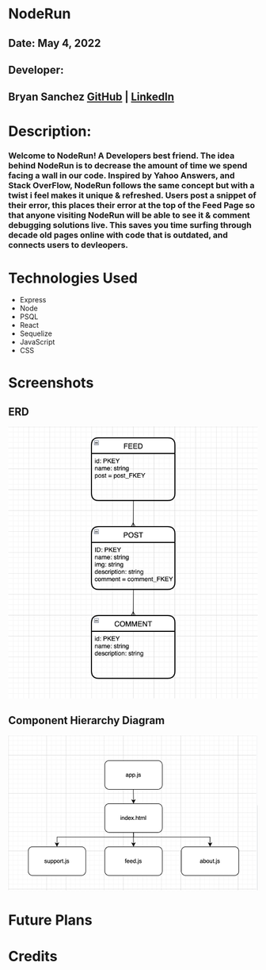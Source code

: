 # NodeRun

## Date: May 4, 2022

## Developer:

## Bryan Sanchez [GitHub](https://github.com/Bryvn1xx) | [LinkedIn](https://www.linkedin.com/in/bryvn1xx/)

# Description:

### Welcome to NodeRun! A Developers best friend. The idea behind NodeRun is to decrease the amount of time we spend facing a wall in our code. Inspired by Yahoo Answers, and Stack OverFlow, NodeRun follows the same concept but with a twist i feel makes it unique & refreshed. Users post a snippet of their error, this places their error at the top of the Feed Page so that anyone visiting NodeRun will be able to see it & comment debugging solutions live. This saves you time surfing through decade old pages online with code that is outdated, and connects users to devleopers.

# Technologies Used

- Express
- Node
- PSQL
- React
- Sequelize
- JavaScript
- CSS

# Screenshots

## ERD

![image](/assets/U4%20PROJ%20ERD.png)

## Component Hierarchy Diagram

![image](/assets/COMP%20DIAGRAM.png)

# Future Plans

# Credits
